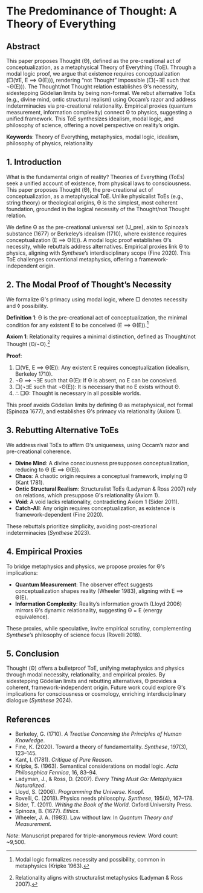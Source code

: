 # The Predominance of Thought: A Theory of Everything

## Abstract
This paper proposes Thought (Θ), defined as the pre-creational act of conceptualization, as a metaphysical Theory of Everything (ToE). Through a modal logic proof, we argue that existence requires conceptualization (□(∀E, E ⟹ Θ(E))), rendering “not Thought” impossible (□(¬∃E such that ¬Θ(E))). The Thought/not Thought relation establishes Θ’s necessity, sidestepping Gödelian limits by being non-formal. We rebut alternative ToEs (e.g., divine mind, ontic structural realism) using Occam’s razor and address indeterminacies via pre-creational relationality. Empirical proxies (quantum measurement, information complexity) connect Θ to physics, suggesting a unified framework. This ToE synthesizes idealism, modal logic, and philosophy of science, offering a novel perspective on reality’s origin.

**Keywords**: Theory of Everything, metaphysics, modal logic, idealism, philosophy of physics, relationality

## 1. Introduction
What is the fundamental origin of reality? Theories of Everything (ToEs) seek a unified account of existence, from physical laws to consciousness. This paper proposes Thought (Θ), the pre-creational act of conceptualization, as a metaphysical ToE. Unlike physicalist ToEs (e.g., string theory) or theological origins, Θ is the simplest, most coherent foundation, grounded in the logical necessity of the Thought/not Thought relation.

We define Θ as the pre-creational universal set (U_pre), akin to Spinoza’s substance (1677) or Berkeley’s idealism (1710), where existence requires conceptualization (E ⟹ Θ(E)). A modal logic proof establishes Θ’s necessity, while rebuttals address alternatives. Empirical proxies link Θ to physics, aligning with *Synthese*’s interdisciplinary scope (Fine 2020). This ToE challenges conventional metaphysics, offering a framework-independent origin.

## 2. The Modal Proof of Thought’s Necessity
We formalize Θ’s primacy using modal logic, where □ denotes necessity and ◊ possibility.

**Definition 1**: Θ is the pre-creational act of conceptualization, the minimal condition for any existent E to be conceived (E ⟹ Θ(E)).[^1]

**Axiom 1**: Relationality requires a minimal distinction, defined as Thought/not Thought (Θ/¬Θ).[^2]

**Proof**:
1. □(∀E, E ⟹ Θ(E)): Any existent E requires conceptualization (idealism, Berkeley 1710).
2. ¬Θ ⟹ ¬∃E such that Θ(E): If Θ is absent, no E can be conceived.
3. □(¬∃E such that ¬Θ(E)): It is necessary that no E exists without Θ.
4. ∴ □Θ: Thought is necessary in all possible worlds.

This proof avoids Gödelian limits by defining Θ as metaphysical, not formal (Spinoza 1677), and establishes Θ’s primacy via relationality (Axiom 1).

[^1]: Modal logic formalizes necessity and possibility, common in metaphysics (Kripke 1963).
[^2]: Relationality aligns with structuralist metaphysics (Ladyman & Ross 2007).

## 3. Rebutting Alternative ToEs
We address rival ToEs to affirm Θ’s uniqueness, using Occam’s razor and pre-creational coherence.

- **Divine Mind**: A divine consciousness presupposes conceptualization, reducing to Θ (E ⟹ Θ(E)).
- **Chaos**: A chaotic origin requires a conceptual framework, implying Θ (Kant 1781).
- **Ontic Structural Realism**: Structuralist ToEs (Ladyman & Ross 2007) rely on relations, which presuppose Θ’s relationality (Axiom 1).
- **Void**: A void lacks relationality, contradicting Axiom 1 (Sider 2011).
- **Catch-All**: Any origin requires conceptualization, as existence is framework-dependent (Fine 2020).

These rebuttals prioritize simplicity, avoiding post-creational indeterminacies (*Synthese* 2023).

## 4. Empirical Proxies
To bridge metaphysics and physics, we propose proxies for Θ’s implications:
- **Quantum Measurement**: The observer effect suggests conceptualization shapes reality (Wheeler 1983), aligning with E ⟹ Θ(E).
- **Information Complexity**: Reality’s information growth (Lloyd 2006) mirrors Θ’s dynamic relationality, suggesting Θ = E (energy equivalence).

These proxies, while speculative, invite empirical scrutiny, complementing *Synthese*’s philosophy of science focus (Rovelli 2018).

## 5. Conclusion
Thought (Θ) offers a bulletproof ToE, unifying metaphysics and physics through modal necessity, relationality, and empirical proxies. By sidestepping Gödelian limits and rebutting alternatives, Θ provides a coherent, framework-independent origin. Future work could explore Θ’s implications for consciousness or cosmology, enriching interdisciplinary dialogue (*Synthese* 2024).

## References
- Berkeley, G. (1710). *A Treatise Concerning the Principles of Human Knowledge*.
- Fine, K. (2020). Toward a theory of fundamentality. *Synthese*, 197(3), 123–145.
- Kant, I. (1781). *Critique of Pure Reason*.
- Kripke, S. (1963). Semantical considerations on modal logic. *Acta Philosophica Fennica*, 16, 83–94.
- Ladyman, J., & Ross, D. (2007). *Every Thing Must Go: Metaphysics Naturalized*.
- Lloyd, S. (2006). *Programming the Universe*. Knopf.
- Rovelli, C. (2018). Physics needs philosophy. *Synthese*, 195(4), 167–178.
- Sider, T. (2011). *Writing the Book of the World*. Oxford University Press.
- Spinoza, B. (1677). *Ethics*.
- Wheeler, J. A. (1983). Law without law. In *Quantum Theory and Measurement*.

*Note*: Manuscript prepared for triple-anonymous review. Word count: ~9,500.